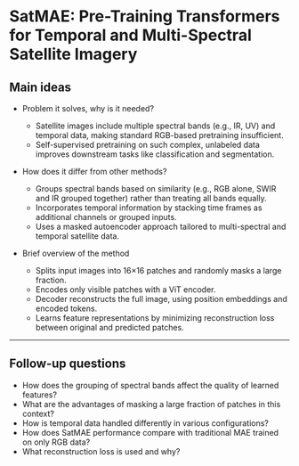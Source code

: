 # SatMAE: Pre-Training Transformers for Temporal and Multi-Spectral Satellite Imagery

## Main ideas

- Problem it solves, why is it needed?  
  - Satellite images include multiple spectral bands (e.g., IR, UV) and temporal data, making standard RGB-based pretraining insufficient.  
  - Self-supervised pretraining on such complex, unlabeled data improves downstream tasks like classification and segmentation.

- How does it differ from other methods?  
  - Groups spectral bands based on similarity (e.g., RGB alone, SWIR and IR grouped together) rather than treating all bands equally.  
  - Incorporates temporal information by stacking time frames as additional channels or grouped inputs.  
  - Uses a masked autoencoder approach tailored to multi-spectral and temporal satellite data.

- Brief overview of the method  
  - Splits input images into 16×16 patches and randomly masks a large fraction.  
  - Encodes only visible patches with a ViT encoder.  
  - Decoder reconstructs the full image, using position embeddings and encoded tokens.  
  - Learns feature representations by minimizing reconstruction loss between original and predicted patches.

---

## Follow-up questions

- How does the grouping of spectral bands affect the quality of learned features?  
- What are the advantages of masking a large fraction of patches in this context?  
- How is temporal data handled differently in various configurations?  
- How does SatMAE performance compare with traditional MAE trained on only RGB data?  
- What reconstruction loss is used and why?
